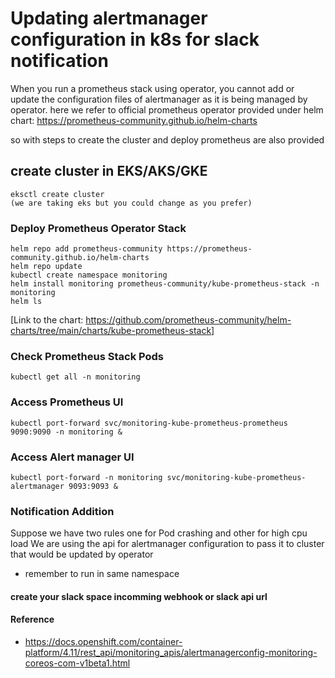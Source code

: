 # Updating alertmanager configuration in k8s for slack notification

When you run a prometheus stack using operator, you cannot add or update the configuration files of alertmanager as it is being managed by operator. here we refer to official prometheus operator provided under helm chart:
 <https://prometheus-community.github.io/helm-charts>

so with steps to create the cluster and deploy prometheus are also provided

## create cluster in EKS/AKS/GKE

    eksctl create cluster
    (we are taking eks but you could change as you prefer)

### Deploy Prometheus Operator Stack

    helm repo add prometheus-community https://prometheus-community.github.io/helm-charts
    helm repo update
    kubectl create namespace monitoring
    helm install monitoring prometheus-community/kube-prometheus-stack -n monitoring
    helm ls

[Link to the chart: <https://github.com/prometheus-community/helm-charts/tree/main/charts/kube-prometheus-stack>]

### Check Prometheus Stack Pods

    kubectl get all -n monitoring

### Access Prometheus UI

    kubectl port-forward svc/monitoring-kube-prometheus-prometheus 9090:9090 -n monitoring &

### Access Alert manager UI

    kubectl port-forward -n monitoring svc/monitoring-kube-prometheus-alertmanager 9093:9093 &

### Notification Addition

Suppose we have two rules one for Pod crashing and other for high cpu load
We are using the api for alertmanager configuration to pass it to cluster that would be updated by operator

* remember to run in same namespace

#### create your slack space incomming webhook or slack api url

#### Reference

* <https://docs.openshift.com/container-platform/4.11/rest_api/monitoring_apis/alertmanagerconfig-monitoring-coreos-com-v1beta1.html>
